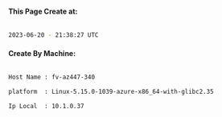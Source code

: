 
   
#### This Page Create at:

```bash

2023-06-20 - 21:38:27 UTC

```

#### Create By Machine:

```bash

Host Name : fv-az447-340

platform  : Linux-5.15.0-1039-azure-x86_64-with-glibc2.35

Ip Local  : 10.1.0.37

```

